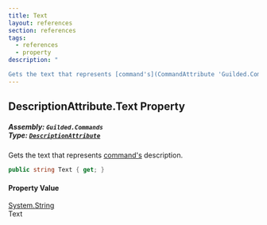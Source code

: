 ```yaml
---
title: Text
layout: references
section: references
tags:
  - references
  - property
description: "

Gets the text that represents [command's](CommandAttribute 'Guilded.Commands.CommandAttribute') description."
---
```


## DescriptionAttribute.Text Property
##### **Assembly:** `Guilded.Commands`<br/>**Type:** [`DescriptionAttribute`](DescriptionAttribute 'Guilded.Commands.DescriptionAttribute')

Gets the text that represents [command's](CommandAttribute 'Guilded.Commands.CommandAttribute') description.

```csharp
public string Text { get; }
```

#### Property Value
[System.String](https://docs.microsoft.com/en-us/dotnet/api/System.String 'System.String')  
Text